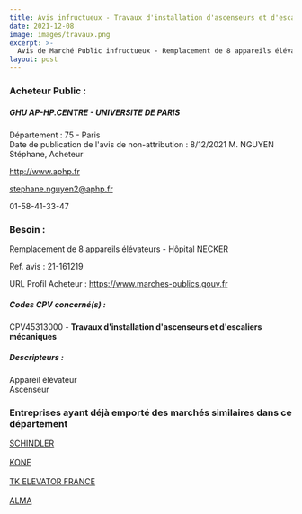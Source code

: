 ```yaml
---
title: Avis infructueux - Travaux d'installation d'ascenseurs et d'escaliers mécaniques
date: 2021-12-08
image: images/travaux.png
excerpt: >-
  Avis de Marché Public infructueux - Remplacement de 8 appareils élévateurs - Hôpital NECKER
layout: post
---
```


### Acheteur Public :
##### GHU AP-HP.CENTRE - UNIVERSITE DE PARIS
Département : 75 - Paris<br/>
Date de publication de l'avis de non-attribution : 8/12/2021
M. NGUYEN Stéphane, Acheteur

http://www.aphp.fr

stephane.nguyen2@aphp.fr

01-58-41-33-47
### Besoin :

Remplacement de 8 appareils élévateurs - Hôpital NECKER

Ref. avis : 21-161219

URL Profil Acheteur : https://www.marches-publics.gouv.fr

##### Codes CPV concerné(s) :
CPV45313000 - **Travaux d'installation d'ascenseurs et d'escaliers mécaniques** <br/>

##### Descripteurs :
Appareil élévateur <br/>
Ascenseur <br/>

### Entreprises ayant déjà emporté des marchés similaires dans ce département
<a href="/entreprise-552/siren-383711678">SCHINDLER</a><br/><br/>
<a href="/entreprise-573/siren-592052302">KONE</a><br/><br/>
<a href="/entreprise-573/siren-722024742">TK ELEVATOR FRANCE</a><br/><br/>
<a href="/entreprise-574/siren-751860776">ALMA</a><br/><br/>
